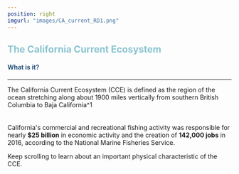 ```yaml
---
position: right
imgurl: "images/CA_current_RD1.png"
---
```


## <span style="color:#8AC4D0"> The California Current Ecosystem </span>

#### <span style="color:#28527A"> What is it? </span>

--- 

The California Current Ecosystem (CCE) is defined as the region of the ocean stretching along about 1900 miles vertically from southern British Columbia to Baja California^1 
<br />
<br />
<br />
California's commercial and recreational fishing activity was responsible for nearly **$25 billion** in economic activity and the creation of **142,000 jobs** in 2016, according to the National Marine Fisheries Service.

  
  
  
Keep scrolling to learn about an important physical characteristic of the CCE.